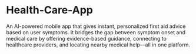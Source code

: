 # Health-Care-App
An AI-powered mobile app that gives instant, personalized first aid advice based on user symptoms. It bridges the gap between symptom onset and medical care by offering evidence-based guidance, connecting to healthcare providers, and locating nearby medical help—all in one platform.

